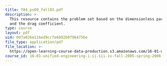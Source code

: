```yaml
---
title: f04_ps09_fall03.pdf
description: >-
  This resource contains the problem set based on the dimensionless parameters
  and the drag coefficient.
type: course
layout: pdf
uid: 0d7a026e116ed9cc7e6892b0f964756e
file_type: application/pdf
file_location: >-
  https://open-learning-course-data-production.s3.amazonaws.com/16-01-unified-engineering-i-ii-iii-iv-fall-2005-spring-2006/0d7a026e116ed9cc7e6892b0f964756e_f04_ps09_fall03.pdf
course_id: 16-01-unified-engineering-i-ii-iii-iv-fall-2005-spring-2006
---
```

